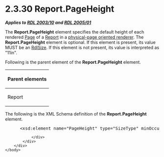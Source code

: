 <html dir="LTR" xmlns:mshelp="http://msdn.microsoft.com/mshelp" xmlns:ddue="http://ddue.schemas.microsoft.com/authoring/2003/5" xmlns:xlink="http://www.w3.org/1999/xlink" xmlns:tool="http://www.microsoft.com/tooltip">
    <head>
        <meta http-equiv="Content-Type" content="text/html; CHARSET=utf-8"></meta>
        <meta name="save" content="history"></meta>
        <title>2.3.30 Report.PageHeight</title>
        <xml>
            <mshelp:toctitle title="2.3.30 Report.PageHeight"></mshelp:toctitle>
            <mshelp:rltitle title="[MS-RDL]: Report.PageHeight"></mshelp:rltitle>
            <mshelp:keyword index="A" term="7b134940-ded8-4519-bba8-8a0e05fc9471"></mshelp:keyword>
            <mshelp:attr name="DCSext.ContentType" value="open specification"></mshelp:attr>
            <mshelp:attr name="AssetID" value="7b134940-ded8-4519-bba8-8a0e05fc9471"></mshelp:attr>
            <mshelp:attr name="TopicType" value="kbRef"></mshelp:attr>
            <mshelp:attr name="DCSext.Title" value="[MS-RDL]: Report.PageHeight" />
        </xml>
    </head>
    <body>
        <div id="header">
            <h1 class="heading">2.3.30 Report.PageHeight</h1>
        </div>
        <div id="mainSection">
            <div id="mainBody">
                <div id="allHistory" class="saveHistory"></div>
                <div id="sectionSection0" class="section" name="collapseableSection">
                    

<p><b><i>Applies to </i></b><a href="a7e2ad00-07c8-4f6d-80ab-3ad55df7b233.html"><b><i>RDL 2003/10</i></b></a><b>
<i>and </i></b><a href="3ebe2912-4958-4832-b391-cad1f5e13338.html"><b><i>RDL 2005/01</i></b></a></p>

<p>The <b>Report.PageHeight</b> element specifies the default
height of each rendered <a href="b5e525d5-00d6-4e1a-8813-55f327da6b4c.html">Page</a>
of a <a href="6bbaafec-020b-406c-b4e7-5e4318b616cb.html">Report</a> in a <a href="b2482b3f-74ab-4ca8-a9e5-c07955011743.html#gt_4d888382-2a0a-42b6-b95b-6a69e33360bc">physical-page oriented renderer</a>.
The <b>Report.PageHeight</b> element is optional. If this element is present,
its value MUST be an <a href="b40c092e-4fe5-4f7b-a0bf-c98df1361c90.html">RdlSize</a>.
If this element is not present, its value is interpreted as &quot;11in&quot;.</p>

<p>Following is the parent element of the <b>Report.PageHeight</b>
element.</p>

<table>
 <thead>
  <tr>
   <th>
   <p>Parent elements</p>
   </th>
  </tr>
 </thead>
 <tr>
  <td>
  <p>Report</p>
  </td>
 </tr>
</table>

<p>The following is the XML Schema definition of the <b>Report.PageHeight</b>
element.</p>

<dl>
<dd>
<div><pre> &lt;xsd:element name=&quot;PageHeight&quot; type=&quot;SizeType&quot; minOccurs=&quot;0&quot; /&gt;
</pre></div>
</dd></dl>


                </div>
            </div>
        </div>
    </body>
</html>